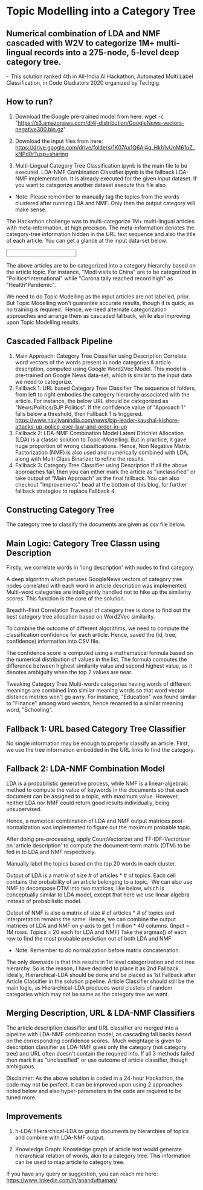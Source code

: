 # Topic Modelling into a Category Tree

## Numerical combination of LDA and NMF cascaded with W2V to categorize 1M+ multi-lingual records into a 275-node, 5-level deep category tree.

-  This solution ranked 4th in All-India AI Hackathon, Automated Multi Label Classification, in Code Gladiators 2020 organized by Techgig.

## How to run?

1) Download the Google pre-trained model from here:
wget -c "https://s3.amazonaws.com/dl4j-distribution/GoogleNews-vectors-negative300.bin.gz"

2) Download the input files from here:
https://drive.google.com/drive/folders/1K07Ax1Q6Aj4q_Hkh1vUnM61oZ_kNPd0r?usp=sharing

3) Multi-Lingual Category Tree Classification.ipynb is the main file to be executed. LDA-NMF Combination Classifier.ipynb is the fallback LDA-NMF implementation. It is already executed for the given input dataset. If you want to categorize another dataset execute this file also.

- Note: Please remember to manually tag the topics from the words clustered after running LDA and NMF. Only then the output category will make sense.


The Hackathon challenge was to multi-categorize 1M+ multi-lingual articles with meta-information, at high precision. The meta-information denotes the category-tree information hidden in the URL text sequence and also the title of each article. You can get a glance at the input data-set below.

<input>

The above articles are to be categorized into a category hierarchy based on the article topic. For instance, "Modi visits to China" are to be categorized in "Politics^International" while "Corona tally reached record high" as "Health^Pandemic".

We need to do Topic Modelling as the input articles are not labelled, prior. But Topic Modelling won't guarantee accurate results, though it is quick, as no training is required. 
Hence, we need alternate categorization approaches and arrange them as cascaded fallback, while also improving upon Topic Modelling results.

## Cascaded Fallback Pipeline
1. Main Approach: Category Tree Classifier using Description
Correlate word vectors of the words present in node categories & article description, computed using Google Word2Vec Model. This model is pre-trained on Google News data-set, which is similar to the input data we need to categorize. 
2. Fallback 1: URL based Category Tree Classifier
The sequence of folders, from left to right embodies the category hierarchy associated with the article. For instance, the below URL should be categorized as "News/Politics/BJP Politics". If the confidence value of "Approach 1" falls below a threshold, then Fallback 1 is triggered.
https://www.navjivanindia.com/news/bjp-leader-kaushal-kishore-attacks-up-police-over-law-and-order-in-up
3. Fallback 2: LDA-NMF Combination Model
Latent Dirichlet Allocation (LDA) is a classic solution to Topic-Modelling. But in practice, it gave huge proportion of wrong classifications. Hence, Non Negative Matrix Factorization (NMF) is also used and numerically combined with LDA, along with Multi Class Binarizer to refine the results.
4. Fallback 3: Category Tree Classifier using Description
If all the above approaches fail, then you can either mark the article as "unclassified" or take output of "Main Approach" as the final fallback.
You can also checkout "Improvements" head at the bottom of this blog, for further fallback strategies to replace Fallback 4.

<arch>

## Constructing Category Tree
The category tree to classify the documents are given as csv file below.

<tree>


## Main Logic: Category Tree Classn using Description

Firstly, we correlate words in 'long description' with nodes to find category.

A deep algorithm which peruses GoogleNews vectors of category tree nodes correlated with each word in article description was implemented. Multi-word categories are intelligently handled not to hike up the similarity scores. This function is the core of the solution.

Breadth-First Correlation Traversal of category tree is done to find out the best category tree allocation based on Word2Vec similarity.

To combine the outcome of different algorithms, we need to compute the classification confidence for each article. Hence, saved the (id, tree, confidence) information into CSV file.

The confidence score is computed using a mathematical formula based on the numerical distribution of values in the list. The formula computes the difference between highest similarity  value and second highest value, as it denotes ambiguity when the top 2 values are near.

Tweaking Category Tree
Multi-words categories having words of different meanings are combined into similar meaning words so that word vector distance metrics won't go awry. For instance, "Education" was found similar to "Finance" among word vectors, hence renamed to a similar meaning word, "Schooling".

## Fallback 1: URL based Category Tree Classifier

No single information may be enough to properly classify an article. First, we use the tree information embedded in the URL links to find the category.

## Fallback 2: LDA-NMF Combination Model
LDA is a probabilistic generative process, while NMF is a linear-algebraic method to compute the value of keywords in the documents so that each document can be assigned to a topic, with maximum value. However, neither LDA nor NMF could return good results individually, being unsupervised.

Hence, a numerical combination of LDA and NMF output matrices post-normalization was implemented to figure out the maximum probable topic.

After doing pre-processing, apply CountVectorizer and TF-IDF-Vectorizer on 'article description' to compute the document-term matrix (DTM) to be fed in to LDA and NMF respectively.

Manually label the topics based on the top 20 words in each cluster.

Output of LDA is a matrix of size # of articles * # of topics. Each cell contains the probability of an article belonging to a topic. 
We can also use NMF to decompose DTM into two matrices, like below, which is conceptually similar to LDA model, except that here we use linear algebra instead of probabilistic model.

Output of NMF is also a matrix of size # of articles * # of topics and interpretation remains the same. Hence, we can combine the output matrices of LDA and NMF on y-axis to get 1 million * 40 columns. (Input = 1M rows. Topics = 20 each for LDA and NMF)
Take the argmax() of each row to find the most probable prediction out of both LDA and NMF

- Note: Remember to do normalization before matrix concatenation.

The only downside is that this results in 1st level categorization and not tree hierarchy. So is the reason, I have decided to place it as 2nd Fallback. 
Ideally, Hierarchical-LDA should be done and be placed as 1st Fallback after Article Classifier in the solution pipeline. Article Classifier should still be the main logic, as Hierarchical-LDA produces word clusters of random categories which may not be same as the category tree we want. 

## Merging Description, URL & LDA-NMF Classifiers

The article description classifier and URL classifier are merged into a pipeline with LDA-NMF combination model, as cascading fall backs based on the corresponding confidence scores. 
Much weightage is given to description classifier as LDA-NMF gives only the category (not category tree) and URL often doesn't contain the required info. If all 3 methods failed then mark it as "unclassified" or use outcome of article classifier, though ambiguous.

Disclaimer: As the above solution is coded in a 24-hour Hackathon, the code may not be perfect. It can be improved upon using 2 approaches noted below and also hyper-parameters in the code are required to be tuned more.

## Improvements
1. h-LDA: Hierarchical-LDA to group documents by hierarchies of topics and combine with LDA-NMF output.

2. Knowledge Graph: Knowledge graph of article text would generate hierarchical relation of words, akin to a category tree. This information can be used to map article to category tree.

If you have any query or suggestion, you can reach me here: https://www.linkedin.com/in/ananduthaman/